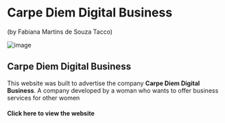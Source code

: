 <h1><strong>Carpe Diem Digital Business</strong></h1>
<p>(by Fabiana Martins de Souza Tacco)</p>

![image](https://user-images.githubusercontent.com/95270412/152526486-d1812025-a37c-475e-b22c-edb725178dd5.png)

<h2>Carpe Diem Digital Business</h2>
<p> This website was built to advertise the company <strong>Carpe Diem Digital Business</strong>. A company developed by a woman who wants to offer business services for other women</p>

<h4 href="https://fmstacco.github.io/Carpe-Diem-Digital-Business/index.html">Click here to view the website</h4> 

